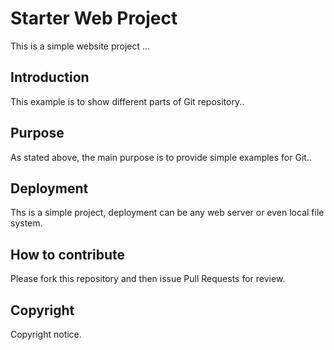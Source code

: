 # Starter Web Project

This is a simple website project ...

## Introduction

This example is to show different parts of Git repository..

## Purpose

As stated above, the main purpose is to provide simple examples for 
Git..

## Deployment

Ths is a simple project, deployment can be any web server or even local 
file system.

## How to contribute

Please fork this repository and then issue Pull Requests for review.

## Copyright

Copyright notice.

